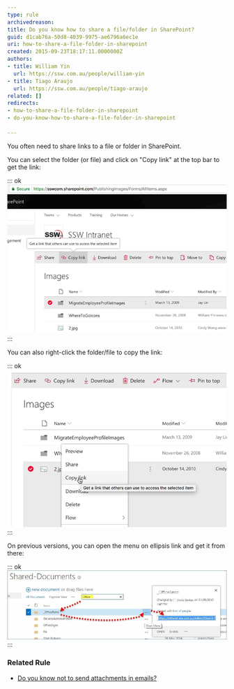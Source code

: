 ```yaml
---
type: rule
archivedreason: 
title: Do you know how to share a file/folder in SharePoint?
guid: d1cab76a-50d8-4039-9975-ae6796a6ec1e
uri: how-to-share-a-file-folder-in-sharepoint
created: 2015-09-23T18:17:11.0000000Z
authors:
- title: William Yin
  url: https://ssw.com.au/people/william-yin
- title: Tiago Araujo
  url: https://ssw.com.au/people/tiago-araujo
related: []
redirects:
- how-to-share-a-file-folder-in-sharepoint
- do-you-know-how-to-share-a-file-folder-in-sharepoint

---
```


You often need to share links to a file or folder in SharePoint. 

<!--endintro-->

You can select the folder (or file) and click on "Copy link" at the top bar to get the link:


::: ok  
![Figure: Getting URL from SharePoint top bar](sharepoint-cloud-copy-folder.jpg)  
:::

You can also right-click the folder/file to copy the link:


::: ok  
![Figure: Getting URL by right-clicking a file in SharePoint](sharepoint-right-click-link.jpg)  
:::

On previous versions, you can open the menu on ellipsis link and get it from there:


::: ok  
![Figure: Getting URL from SharePoint ellipsis menu](sharepoint-link.jpg)  
:::

###  Related Rule


* [Do you know not to send attachments in emails?](/do-you-know-not-to-send-attachments-in-emails)
